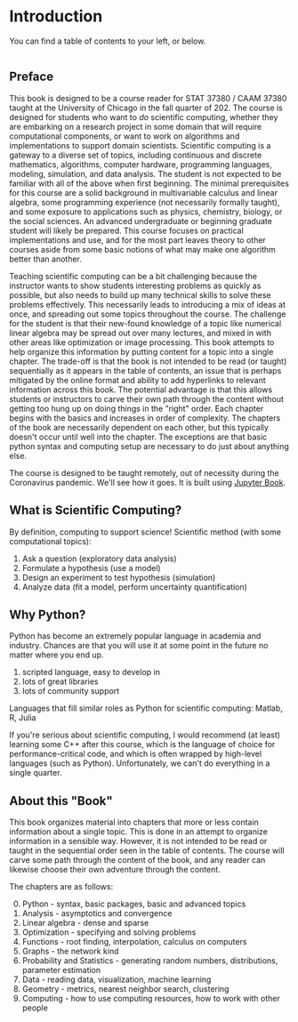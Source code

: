 # Introduction

You can find a table of contents to your left, or below.

```{tableofcontents}
```

## Preface

This book is designed to be a course reader for STAT 37380 / CAAM 37380 taught at the University of Chicago in the fall quarter of 202.  The course is designed for students who want to *do* scientific computing, whether they are embarking on a research project in some domain that will require computational components, or want to work on algorithms and implementations to support domain scientists.  Scientific computing is a gateway to a diverse set of topics, including continuous and discrete mathematics, algorithms, computer hardware, programming languages, modeling, simulation, and data analysis.  The student is not expected to be familiar with all of the above when first beginning.  The minimal prerequisites for this course are a solid background in multivariable calculus and linear algebra, some programming experience (not necessarily formally taught), and some exposure to applications such as physics, chemistry, biology, or the social sciences.  An advanced undergraduate or beginning graduate student will likely be prepared.  This course focuses on practical implementations and use, and for the most part leaves theory to other courses aside from some basic notions of what may make one algorithm better than another.

Teaching scientific computing can be a bit challenging because the instructor wants to show students interesting problems as quickly as possible, but also needs to build up many technical skills to solve these problems effectively. This necessarily leads to introducing a mix of ideas at once, and spreading out some topics throughout the course.  The challenge for the student is that their new-found knowledge of a topic like numerical linear algebra may be spread out over many lectures, and mixed in with other areas like optimization or image processing.  This book attempts to help organize this information by putting content for a topic into a single chapter.  The trade-off is that the book is not intended to be read (or taught) sequentially as it appears in the table of contents, an issue that is perhaps mitigated by the online format and ability to add hyperlinks to relevant information across this book.  The potential advantage is that this allows students or instructors to carve their own path through the content without getting too hung up on doing things in the "right" order.  Each chapter begins with the basics and increases in order of complexity.  The chapters of the book are necessarily dependent on each other, but this typically doesn't occur until well into the chapter.  The exceptions are that basic python syntax and computing setup are necessary to do just about anything else.


The course is designed to be taught remotely, out of necessity during the Coronavirus pandemic.  We'll see how it goes.  It is built using [Jupyter Book](https://jupyterbook.org/intro.html).


## What is Scientific Computing?
By definition, computing to support science!  Scientific method (with some computational topics):

1. Ask a question (exploratory data analysis)
2. Formulate a hypothesis (use a model)
3. Design an experiment to test hypothesis (simulation)
4. Analyze data (fit a model, perform uncertainty quantification)

## Why Python?
Python has become an extremely popular language in academia and industry.  Chances are that you will use it at some point in the future no matter where you end up.

1. scripted language, easy to develop in
2. lots of great libraries
3. lots of community support

Languages that fill similar roles as Python for scientific computing: Matlab, R, Julia

If you're serious about scientific computing, I would recommend (at least) learning some C++ after this course, which is the language of choice for performance-critical code, and which is often wrapped by high-level languages (such as Python).  Unfortunately, we can't do everything in a single quarter.


## About this "Book"

This book organizes material into chapters that more or less contain information about a single topic.  This is done in an attempt to organize information in a sensible way.  However, it is not intended to be read or taught in the sequential order seen in the table of contents.  The course will carve some path through the content of the book, and any reader can likewise choose their own adventure through the content.

The chapters are as follows:

<ol start="0">
	<li>Python - syntax, basic packages, basic and advanced topics</li>
	<li> Analysis - asymptotics and convergence</li>
	<li> Linear algebra - dense and sparse</li>
	<li> Optimization - specifying and solving problems</li>
	<li> Functions - root finding, interpolation, calculus on computers</li>
	<li> Graphs - the network kind</li>
	<li> Probability and Statistics - generating random numbers, distributions, parameter estimation</li>
	<li> Data - reading data, visualization, machine learning</li>
	<li> Geometry - metrics, nearest neighbor search, clustering</li>
	<li> Computing - how to use computing resources, how to work with other people</li>
</ol>

